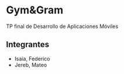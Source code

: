 # Gym&Gram
TP final de Desarrollo de Aplicaciones Móviles
## Integrantes
- Isaia, Federico
- Jereb, Mateo
